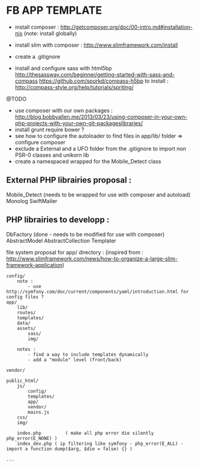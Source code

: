 FB APP TEMPLATE
============================================================

- install composer : http://getcomposer.org/doc/00-intro.md#installation-nix
(note: install globally)

- install slim with composer : http://www.slimframework.com/install

- create a .gitignore

- install and configure sass with html5bp
	http://thesassway.com/beginner/getting-started-with-sass-and-compass
	https://github.com/sporkd/compass-h5bp
	to install : http://compass-style.org/help/tutorials/spriting/

@TODO
- use composer with our own packages : 
	http://blog.bobbyallen.me/2013/03/23/using-composer-in-your-own-php-projects-with-your-own-git-packageslibraries/
- install 
	grunt
	require
	bower ?
- see how to configure the autoloader to find files in app/lib/ folder => configure composer
- exclude a External and a UFO folder from the .gitignore to import non PSR-0 classes and unikorn lib
- create a namespaced wrapped for the Mobile_Detect class


External PHP librairies proposal :
---------------------------------------------------------------

Mobile_Detect (needs to be wrapped for use with composer and autoload)
Monolog
SwiftMailer

PHP librairies to developp :
---------------------------------------------------------------

DbFactory (done - needs to be modified for use with composer)
AbstractModel
AbstractCollection
Templater


file system proposal for app/ directory :
(inspired from : http://www.slimframework.com/news/how-to-organize-a-large-slim-framework-application)

```
config/
	note :
		- use http://symfony.com/doc/current/components/yaml/introduction.html for config files ?
app/
	lib/
	routes/
	templates/
	data/
	assets/
		sass/
		img/
	
	notes : 
		- find a way to include templates dynamically
		- add a "module" level (front/back)

vendor/

public_html/
	js/
		config/
		templates/
		app/
		vendor/
		mains.js
	css/
	img/

	index.php		  ( make all php error die silently php_error(E_NONE) )
	index_dev.php ( ip filtering like symfony - php_error(E_ALL) - import a function dump($arg, $die = false) {} )

...




```




